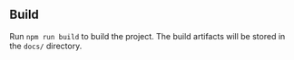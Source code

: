 ## Build

Run `npm run build` to build the project. The build artifacts will be stored in the `docs/` directory.
